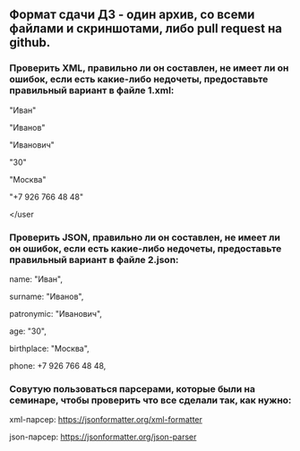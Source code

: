 ## Формат сдачи ДЗ - один архив, со всеми файлами и скриншотами, либо pull request на github.

### Проверить XML, правильно ли он составлен, не имеет ли он ошибок, если есть какие-либо недочеты, предоставьте правильный вариант в файле 1.xml:

<user>

<name>"Иван"</name>

<surname>"Иванов"</surname>

<patronymic>"Иванович"</patronymic>

<age>"30"</age>

<phone>"Москва"</phone>

<birthplace>"+7 926 766 48 48"</birthplace>

</user

### Проверить JSON, правильно ли он составлен, не имеет ли он ошибок, если есть какие-либо недочеты, предоставьте правильный вариант в файле 2.json:

name: "Иван",

surname: "Иванов",

patronymic: "Иванович",

age: "30",

birthplace: "Москва",

phone: +7 926 766 48 48,

### Совутую пользоваться парсерами, которые были на семинаре, чтобы проверить что все сделали так, как нужно:

xml-парсер: https://jsonformatter.org/xml-formatter

json-парсер: https://jsonformatter.org/json-parser